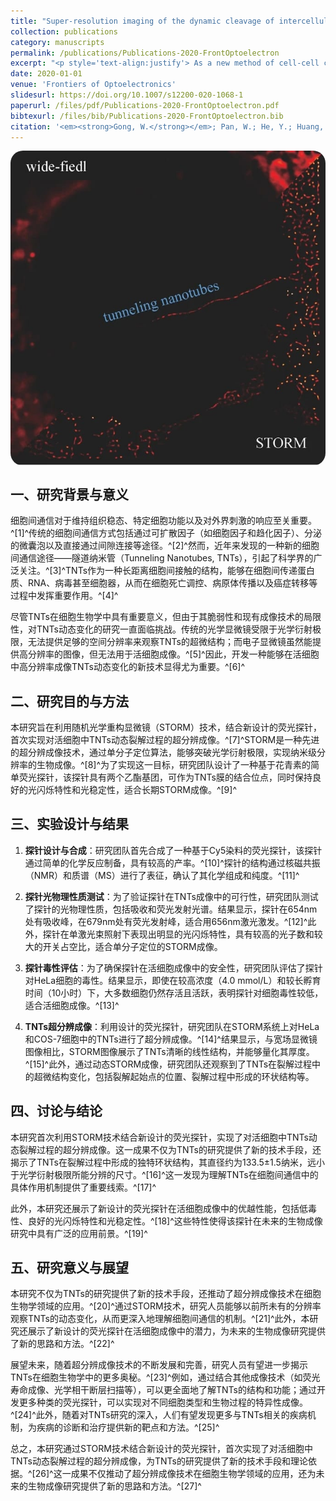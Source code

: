 ```yaml
---
title: "Super-resolution imaging of the dynamic cleavage of intercellular tunneling nanotubes"
collection: publications
category: manuscripts
permalink: /publications/Publications-2020-FrontOptoelectron
excerpt: "<p style='text-align:justify'> As a new method of cell-cell communication, tunneling nanotubes (TNTs) play important roles in cell-cell signaling and mass exchanges. However, a lack of powerful tools to visualize dynamic TNTs with high temporal/spatial resolution restricts the exploration of their formation and cleavage, hindering the complete understanding of its mechanism. Herein, we present the first example of using stochastic optical reconstruction microscopy (STORM) to observe the tube-like structures of TNTs linking live cells with an easily prepared fluorescent dye. Because of this new imaging microscopy, the cleavage process of TNTs was observed with a high spatial resolution.</p><img src='/images/GA/Publications-2020-FrontOptoelectron.jpg' style='width: 400px; border-radius: 20px; display: block; margin: 0 auto;'>"
date: 2020-01-01
venue: 'Frontiers of Optoelectronics'
slidesurl: https://doi.org/10.1007/s12200-020-1068-1
paperurl: /files/pdf/Publications-2020-FrontOptoelectron.pdf
bibtexurl: /files/bib/Publications-2020-FrontOptoelectron.bib
citation: '<em><strong>Gong, W.</strong></em>; Pan, W.; He, Y.; Huang, M.; Zhang, J.; Gu, Z.; Zhang, D.; Yang, Z.; Qu, J. Super-Resolution Imaging of the Dynamic Cleavage of Intercellular Tunneling Nanotubes. <em>Front. Optoelectron.</em>, <strong>2020</strong>, <em>13</em> (4), 318&ndash;326. https://doi.org/10.1007/s12200-020-1068-1.'
---
```



<img src='/images/GA/Publications-2020-FrontOptoelectron.jpg' style='border-radius: 20px; display: block; margin: 0 auto;'>

## 一、研究背景与意义

细胞间通信对于维持组织稳态、特定细胞功能以及对外界刺激的响应至关重要。^[1]^传统的细胞间通信方式包括通过可扩散因子（如细胞因子和趋化因子）、分泌的微囊泡以及直接通过间隙连接等途径。^[2]^然而，近年来发现的一种新的细胞间通信途径——隧道纳米管（Tunneling Nanotubes, TNTs），引起了科学界的广泛关注。^[3]^TNTs作为一种长距离细胞间接触的结构，能够在细胞间传递蛋白质、RNA、病毒甚至细胞器，从而在细胞死亡调控、病原体传播以及癌症转移等过程中发挥重要作用。^[4]^

尽管TNTs在细胞生物学中具有重要意义，但由于其脆弱性和现有成像技术的局限性，对TNTs动态变化的研究一直面临挑战。传统的光学显微镜受限于光学衍射极限，无法提供足够的空间分辨率来观察TNTs的超微结构；而电子显微镜虽然能提供高分辨率的图像，但无法用于活细胞成像。^[5]^因此，开发一种能够在活细胞中高分辨率成像TNTs动态变化的新技术显得尤为重要。^[6]^

## 二、研究目的与方法

本研究旨在利用随机光学重构显微镜（STORM）技术，结合新设计的荧光探针，首次实现对活细胞中TNTs动态裂解过程的超分辨成像。^[7]^STORM是一种先进的超分辨成像技术，通过单分子定位算法，能够突破光学衍射极限，实现纳米级分辨率的生物成像。^[8]^为了实现这一目标，研究团队设计了一种基于花青素的简单荧光探针，该探针具有两个乙酯基团，可作为TNTs膜的结合位点，同时保持良好的光闪烁特性和光稳定性，适合长期STORM成像。^[9]^

## 三、实验设计与结果

1. **探针设计与合成**：研究团队首先合成了一种基于Cy5染料的荧光探针，该探针通过简单的化学反应制备，具有较高的产率。^[10]^探针的结构通过核磁共振（NMR）和质谱（MS）进行了表征，确认了其化学组成和纯度。^[11]^

2. **探针光物理性质测试**：为了验证探针在TNTs成像中的可行性，研究团队测试了探针的光物理性质，包括吸收和荧光发射光谱。结果显示，探针在654nm处有吸收峰，在679nm处有荧光发射峰，适合用656nm激光激发。^[12]^此外，探针在单激光束照射下表现出明显的光闪烁特性，具有较高的光子数和较大的开关占空比，适合单分子定位的STORM成像。

3. **探针毒性评估**：为了确保探针在活细胞成像中的安全性，研究团队评估了探针对HeLa细胞的毒性。结果显示，即使在较高浓度（4.0 mmol/L）和较长孵育时间（10小时）下，大多数细胞仍然存活且活跃，表明探针对细胞毒性较低，适合活细胞成像。^[13]^

4. **TNTs超分辨成像**：利用设计的荧光探针，研究团队在STORM系统上对HeLa和COS-7细胞中的TNTs进行了超分辨成像。^[14]^结果显示，与宽场显微镜图像相比，STORM图像展示了TNTs清晰的线性结构，并能够量化其厚度。^[15]^此外，通过动态STORM成像，研究团队还观察到了TNTs在裂解过程中的超微结构变化，包括裂解起始点的位置、裂解过程中形成的环状结构等。

## 四、讨论与结论

本研究首次利用STORM技术结合新设计的荧光探针，实现了对活细胞中TNTs动态裂解过程的超分辨成像。这一成果不仅为TNTs的研究提供了新的技术手段，还揭示了TNTs在裂解过程中形成的独特环状结构，其直径约为133.5±1.5纳米，远小于光学衍射极限所能分辨的尺寸。^[16]^这一发现为理解TNTs在细胞间通信中的具体作用机制提供了重要线索。^[17]^

此外，本研究还展示了新设计的荧光探针在活细胞成像中的优越性能，包括低毒性、良好的光闪烁特性和光稳定性。^[18]^这些特性使得该探针在未来的生物成像研究中具有广泛的应用前景。^[19]^

## 五、研究意义与展望

本研究不仅为TNTs的研究提供了新的技术手段，还推动了超分辨成像技术在细胞生物学领域的应用。^[20]^通过STORM技术，研究人员能够以前所未有的分辨率观察TNTs的动态变化，从而更深入地理解细胞间通信的机制。^[21]^此外，本研究还展示了新设计的荧光探针在活细胞成像中的潜力，为未来的生物成像研究提供了新的思路和方法。^[22]^

展望未来，随着超分辨成像技术的不断发展和完善，研究人员有望进一步揭示TNTs在细胞生物学中的更多奥秘。^[23]^例如，通过结合其他成像技术（如荧光寿命成像、光学相干断层扫描等），可以更全面地了解TNTs的结构和功能；通过开发更多种类的荧光探针，可以实现对不同细胞类型和生物过程的特异性成像。^[24]^此外，随着对TNTs研究的深入，人们有望发现更多与TNTs相关的疾病机制，为疾病的诊断和治疗提供新的靶点和方法。^[25]^

总之，本研究通过STORM技术结合新设计的荧光探针，首次实现了对活细胞中TNTs动态裂解过程的超分辨成像，为TNTs的研究提供了新的技术手段和理论依据。^[26]^这一成果不仅推动了超分辨成像技术在细胞生物学领域的应用，还为未来的生物成像研究提供了新的思路和方法。^[27]^